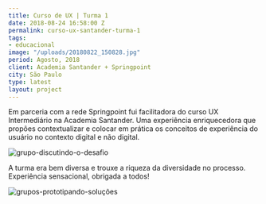 ```yaml
---
title: Curso de UX | Turma 1
date: 2018-08-24 16:58:00 Z
permalink: curso-ux-santander-turma-1
tags:
- educacional
image: "/uploads/20180822_150828.jpg"
period: Agosto, 2018
client: Academia Santander + Springpoint
city: São Paulo
type: latest
layout: project
---
```


Em parceria com a rede Springpoint fui facilitadora do curso UX Intermediário na Academia Santander. Uma experiência enriquecedora que propões contextualizar e colocar em prática os conceitos de experiência do usuário no contexto digital e não digital.

![grupo-discutindo-o-desafio](/uploads/20180821_124309.jpg)

A turma era bem diversa e trouxe a riqueza da diversidade no processo. Experiência sensacional, obrigada a todos! 

![grupos-prototipando-soluções](/uploads/20180822_121349.jpg)